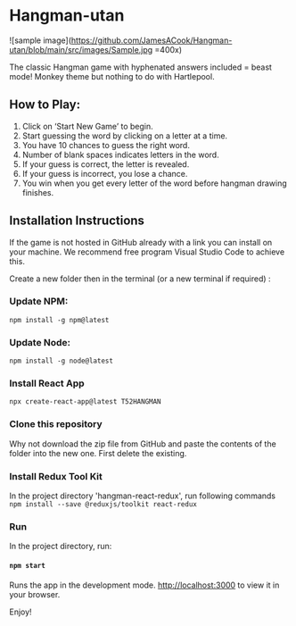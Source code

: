 # Hangman-utan

![sample image](https://github.com/JamesACook/Hangman-utan/blob/main/src/images/Sample.jpg =400x)

The classic Hangman game with hyphenated answers included = beast mode!
Monkey theme but nothing to do with Hartlepool.

## How to Play:

1. Click on ‘Start New Game’ to begin.
2. Start guessing the word by clicking on a letter at a time.
3. You have 10 chances to guess the right word.
4. Number of blank spaces indicates letters in the word.
5. If your guess is correct, the letter is revealed.
6. If your guess is incorrect, you lose a chance.
7. You win when you get every letter of the word before hangman drawing finishes.

## Installation Instructions

If the game is not hosted in GitHub already with a link you can install on your machine.
We recommend free program Visual Studio Code to achieve this.

Create a new folder then in the terminal (or a new terminal if required) :

### Update NPM:

`npm install -g npm@latest`

### Update Node:

`npm install -g node@latest`

### Install React App

`npx create-react-app@latest T52HANGMAN`

### Clone this repository

Why not download the zip file from GitHub and paste the contents of the folder 
into the new one. First delete the existing.

### Install Redux Tool Kit

In the project directory 'hangman-react-redux', run following commands  
`npm install --save @reduxjs/toolkit react-redux`

### Run 

In the project directory, run:

#### `npm start`

Runs the app in the development mode.
[http://localhost:3000](http://localhost:3000) to view it in your browser.

Enjoy!

